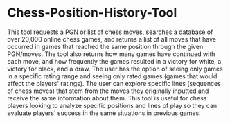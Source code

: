 # Chess-Position-History-Tool

This tool requests a PGN or list of chess moves, searches a database of over 20,000 online chess games, and returns a list of all moves that have occurred in games that reached the same position through the given PGN/moves. The tool also returns how many games have continued with each move, and how frequently the games resulted in a victory for white, a victory for black, and a draw. The user has the option of seeing only games in a specific rating range and seeing only rated games (games that would affect the players' ratings). The user can explore specific lines (sequences of chess moves) that stem from the moves they originally inputted and receive the same information about them. This tool is useful for chess players looking to analyze specific positions and lines of play so they can evaluate players' success in the same situations in previous games.
